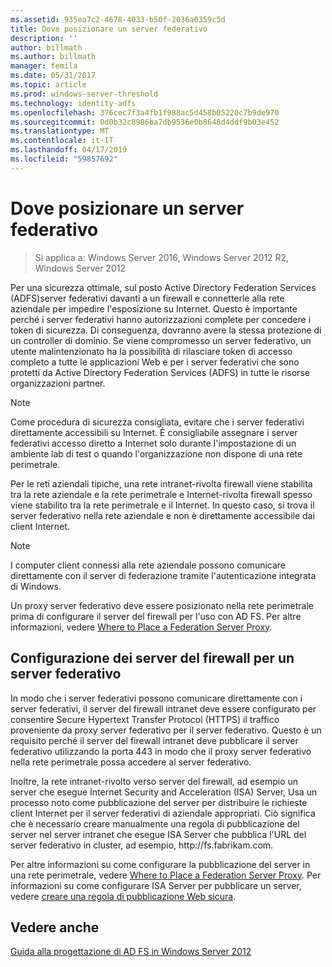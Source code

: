 ```yaml
---
ms.assetid: 935ea7c2-4678-4033-b50f-2036a0359c5d
title: Dove posizionare un server federativo
description: ''
author: billmath
ms.author: billmath
manager: femila
ms.date: 05/31/2017
ms.topic: article
ms.prod: windows-server-threshold
ms.technology: identity-adfs
ms.openlocfilehash: 376cec7f3a4fb1f988ac5d458b05220c7b9de970
ms.sourcegitcommit: 0d0b32c8986ba7db9536e0b8648d4ddf9b03e452
ms.translationtype: MT
ms.contentlocale: it-IT
ms.lasthandoff: 04/17/2019
ms.locfileid: "59857692"
---
```

# <a name="where-to-place-a-federation-server"></a>Dove posizionare un server federativo

>Si applica a: Windows Server 2016, Windows Server 2012 R2, Windows Server 2012

Per una sicurezza ottimale, sul posto Active Directory Federation Services \(ADFS\)server federativi davanti a un firewall e connetterle alla rete aziendale per impedire l'esposizione su Internet. Questo è importante perché i server federativi hanno autorizzazioni complete per concedere i token di sicurezza. Di conseguenza, dovranno avere la stessa protezione di un controller di dominio. Se viene compromesso un server federativo, un utente malintenzionato ha la possibilità di rilasciare token di accesso completo a tutte le applicazioni Web e per i server federativi che sono protetti da Active Directory Federation Services \(ADFS\) in tutte le risorse organizzazioni partner.  
  
> [!NOTE]  
> Come procedura di sicurezza consigliata, evitare che i server federativi direttamente accessibili su Internet. È consigliabile assegnare i server federativi accesso diretto a Internet solo durante l'impostazione di un ambiente lab di test o quando l'organizzazione non dispone di una rete perimetrale.  
  
Per le reti aziendali tipiche, una rete intranet\-rivolta firewall viene stabilita tra la rete aziendale e la rete perimetrale e Internet\-rivolta firewall spesso viene stabilito tra la rete perimetrale e il Internet. In questo caso, si trova il server federativo nella rete aziendale e non è direttamente accessibile dai client Internet.  
  
> [!NOTE]  
> I computer client connessi alla rete aziendale possono comunicare direttamente con il server di federazione tramite l'autenticazione integrata di Windows.  
  
Un proxy server federativo deve essere posizionato nella rete perimetrale prima di configurare il server del firewall per l'uso con AD FS. Per altre informazioni, vedere [Where to Place a Federation Server Proxy](Where-to-Place-a-Federation-Server-Proxy.md).  
  
## <a name="configuring-your-firewall-servers-for-a-federation-server"></a>Configurazione dei server del firewall per un server federativo  
In modo che i server federativi possono comunicare direttamente con i server federativi, il server del firewall intranet deve essere configurato per consentire Secure Hypertext Transfer Protocol \(HTTPS\) il traffico proveniente da proxy server federativo per il server federativo. Questo è un requisito perché il server del firewall intranet deve pubblicare il server federativo utilizzando la porta 443 in modo che il proxy server federativo nella rete perimetrale possa accedere al server federativo.  
  
Inoltre, la rete intranet\-rivolto verso server del firewall, ad esempio un server che esegue Internet Security and Acceleration \(ISA\) Server, Usa un processo noto come pubblicazione del server per distribuire le richieste client Internet per il server federativi di aziendale appropriati. Ciò significa che è necessario creare manualmente una regola di pubblicazione del server nel server intranet che esegue ISA Server che pubblica l'URL del server federativo in cluster, ad esempio, http:\/\/fs.fabrikam.com.  
  
Per altre informazioni su come configurare la pubblicazione del server in una rete perimetrale, vedere [Where to Place a Federation Server Proxy](Where-to-Place-a-Federation-Server-Proxy.md). Per informazioni su come configurare ISA Server per pubblicare un server, vedere [creare una regola di pubblicazione Web sicura](https://go.microsoft.com/fwlink/?LinkId=75182).  
  
## <a name="see-also"></a>Vedere anche
[Guida alla progettazione di AD FS in Windows Server 2012](AD-FS-Design-Guide-in-Windows-Server-2012.md)
